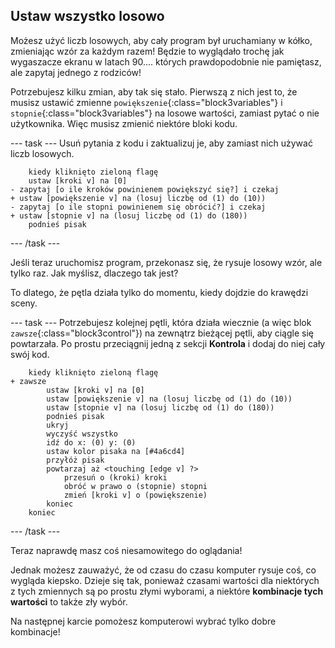 ## Ustaw wszystko losowo

Możesz użyć liczb losowych, aby cały program był uruchamiany w kółko, zmieniając wzór za każdym razem! Będzie to wyglądało trochę jak wygaszacze ekranu w latach 90.... których prawdopodobnie nie pamiętasz, ale zapytaj jednego z rodziców!

Potrzebujesz kilku zmian, aby tak się stało. Pierwszą z nich jest to, że musisz ustawić zmienne `powiększenie`{:class="block3variables"} i `stopnie`{:class="block3variables"} na losowe wartości, zamiast pytać o nie użytkownika. Więc musisz zmienić niektóre bloki kodu.

--- task --- Usuń pytania z kodu i zaktualizuj je, aby zamiast nich używać liczb losowych.

```blocks3
    kiedy kliknięto zieloną flagę
    ustaw [kroki v] na [0]
- zapytaj [o ile kroków powinienem powiększyć się?] i czekaj
+ ustaw [powiększenie v] na (losuj liczbę od (1) do (10))
- zapytaj [o ile stopni powinienem się obrócić?] i czekaj
+ ustaw [stopnie v] na (losuj liczbę od (1) do (180))
    podnieś pisak
```

--- /task ---

Jeśli teraz uruchomisz program, przekonasz się, że rysuje losowy wzór, ale tylko raz. Jak myślisz, dlaczego tak jest?

To dlatego, że pętla działa tylko do momentu, kiedy dojdzie do krawędzi sceny.

--- task --- Potrzebujesz kolejnej pętli, która działa wiecznie (a więc blok `zawsze`{:class="block3control"}) na zewnątrz bieżącej pętli, aby ciągle się powtarzała. Po prostu przeciągnij jedną z sekcji **Kontrola** i dodaj do niej cały swój kod.

```blocks3
    kiedy kliknięto zieloną flagę
+ zawsze 
        ustaw [kroki v] na [0]
        ustaw [powiększenie v] na (losuj liczbę od (1) do (10))
        ustaw [stopnie v] na (losuj liczbę od (1) do (180))
        podnieś pisak
        ukryj
        wyczyść wszystko
        idź do x: (0) y: (0)
        ustaw kolor pisaka na [#4a6cd4]
        przyłóż pisak
        powtarzaj aż <touching [edge v] ?> 
            przesuń o (kroki) kroki
            obróć w prawo o (stopnie) stopni
            zmień [kroki v] o (powiększenie)
        koniec
    koniec
```

--- /task ---

Teraz naprawdę masz coś niesamowitego do oglądania!

Jednak możesz zauważyć, że od czasu do czasu komputer rysuje coś, co wygląda kiepsko. Dzieje się tak, ponieważ czasami wartości dla niektórych z tych zmiennych są po prostu złymi wyborami, a niektóre **kombinacje tych wartości** to także zły wybór.

Na następnej karcie pomożesz komputerowi wybrać tylko dobre kombinacje!